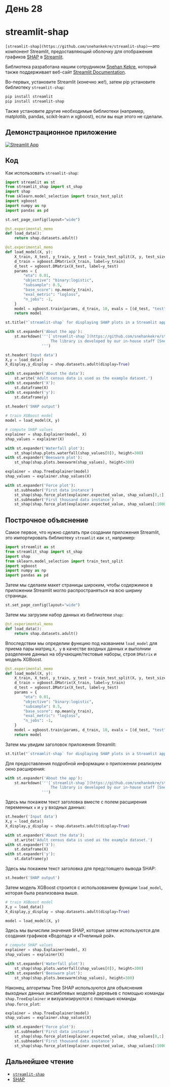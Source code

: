 # День 28

# **streamlit-shap**

`[streamlit-shap](https://github.com/snehankekre/streamlit-shap)`—это компонент Streamlit, предоставляющий оболочку для отображения графиков [SHAP](https://github.com/slundberg/shap) в [Streamlit](https://streamlit.io/).

Библиотека разработана нашим сотрудником [Snehan Kekre](https://github.com/snehankekre), который также поддерживает веб-сайт [Streamlit Documentation](https://docs.streamlit.io/).

Во-первых, установите Streamlit (конечно же!), затем pip установите библиотеку `streamlit-shap`:

```bash
pip install streamlit
pip install streamlit-shap
```

Также установитe другие необходимые библиотеки (например, matplotlib, pandas, scikit-learn и xgboost), если вы еще этого не сделали.

## **Демонстрационное приложение**

[![Streamlit App](https://static.streamlit.io/badges/streamlit_badge_black_white.svg)](https://share.streamlit.io/dataprofessor/streamlit-shap/)

## **Код**

Как использовать `streamlit-shap`:

```python
import streamlit as st
from streamlit_shap import st_shap
import shap
from sklearn.model_selection import train_test_split
import xgboost
import numpy as np
import pandas as pd

st.set_page_config(layout="wide")

@st.experimental_memo
def load_data():
    return shap.datasets.adult()

@st.experimental_memo
def load_model(X, y):
    X_train, X_test, y_train, y_test = train_test_split(X, y, test_size=0.2, random_state=7)
    d_train = xgboost.DMatrix(X_train, label=y_train)
    d_test = xgboost.DMatrix(X_test, label=y_test)
    params = {
        "eta": 0.01,
        "objective": "binary:logistic",
        "subsample": 0.5,
        "base_score": np.mean(y_train),
        "eval_metric": "logloss",
        "n_jobs": -1,
    }
    model = xgboost.train(params, d_train, 10, evals = [(d_test, "test")], verbose_eval=100, early_stopping_rounds=20)
    return model

st.title("`streamlit-shap` for displaying SHAP plots in a Streamlit app")

with st.expander('About the app'):
    st.markdown('''[`streamlit-shap`](https://github.com/snehankekre/streamlit-shap) is a Streamlit component that provides a wrapper to display [SHAP](https://github.com/slundberg/shap) plots in [Streamlit](https://streamlit.io/). 
                    The library is developed by our in-house staff [Snehan Kekre](https://github.com/snehankekre) who also maintains the [Streamlit Documentation](https://docs.streamlit.io/) website.
                ''')

st.header('Input data')
X,y = load_data()
X_display,y_display = shap.datasets.adult(display=True)

with st.expander('About the data'):
    st.write('Adult census data is used as the example dataset.')
with st.expander('X'):
    st.dataframe(X)
with st.expander('y'):
    st.dataframe(y)

st.header('SHAP output')
 
# train XGBoost model
model = load_model(X, y)

# compute SHAP values
explainer = shap.Explainer(model, X)
shap_values = explainer(X)

with st.expander('Waterfall plot'):
    st_shap(shap.plots.waterfall(shap_values[0]), height=300)
with st.expander('Beeswarm plot'):
    st_shap(shap.plots.beeswarm(shap_values), height=300)

explainer = shap.TreeExplainer(model)
shap_values = explainer.shap_values(X)

with st.expander('Force plot'):
    st.subheader('First data instance')
    st_shap(shap.force_plot(explainer.expected_value, shap_values[0,:], X_display.iloc[0,:]), height=200, width=1000)
    st.subheader('First thousand data instance')
    st_shap(shap.force_plot(explainer.expected_value, shap_values[:1000,:], X_display.iloc[:1000,:]), height=400, width=1000)
```

## **Построчное объяснение**

Самое первое, что нужно сделать при создании приложения Streamlit, это импортировать библиотеку `streamlit` как `st`, например:

```python
import streamlit as st
from streamlit_shap import st_shap
import shap
from sklearn.model_selection import train_test_split
import xgboost
import numpy as np
import pandas as pd
```

Затем мы сделаем макет страницы широким, чтобы содержимое в приложении Streamlit могло распространяться на всю ширину страницы.
```python
st.set_page_config(layout="wide")
```

Затем мы загрузим набор данных из библиотеки `shap`:
```python
@st.experimental_memo
def load_data():
    return shap.datasets.adult()
```

Впоследствии мы определим функцию под названием `load_model` для приема пары матриц `X, y` в качестве входных данных и выполним разделение данных на обучающие/тестовые наборы, строя `DMatrix` и модель XGBoost.

```python
@st.experimental_memo
def load_model(X, y):
    X_train, X_test, y_train, y_test = train_test_split(X, y, test_size=0.2, random_state=7)
    d_train = xgboost.DMatrix(X_train, label=y_train)
    d_test = xgboost.DMatrix(X_test, label=y_test)
    params = {
        "eta": 0.01,
        "objective": "binary:logistic",
        "subsample": 0.5,
        "base_score": np.mean(y_train),
        "eval_metric": "logloss",
        "n_jobs": -1,
    }
    model = xgboost.train(params, d_train, 10, evals = [(d_test, "test")], verbose_eval=100, early_stopping_rounds=20)
    return model
```

Затем мы увидим заголовок приложения Streamlit:

```python
st.title("`streamlit-shap` for displaying SHAP plots in a Streamlit app")
```

Для предоставления подробной информации о приложении реализуем окно расширения:

```python
with st.expander('About the app'):
    st.markdown('''[`streamlit-shap`](https://github.com/snehankekre/streamlit-shap) is a Streamlit component that provides a wrapper to display [SHAP](https://github.com/slundberg/shap) plots in [Streamlit](https://streamlit.io/). 
                    The library is developed by our in-house staff [Snehan Kekre](https://github.com/snehankekre) who also maintains the [Streamlit Documentation](https://docs.streamlit.io/) website.
                ''')
```

Здесь мы покажем текст заголовка вместе с полем расширения переменных `x` и `y` у входных данных:

```python
st.header('Input data')
X,y = load_data()
X_display,y_display = shap.datasets.adult(display=True)

with st.expander('About the data'):
    st.write('Adult census data is used as the example dataset.')
with st.expander('X'):
    st.dataframe(X)
with st.expander('y'):
    st.dataframe(y)
```

Здесь мы покажем текст заголовка для предстоящего вывода SHAP:

```python
st.header('SHAP output')
```

Затем модель XGBoost строится с использованием функции `load_model`, которая была реализована выше.
```python
# train XGBoost model
X,y = load_data()
X_display,y_display = shap.datasets.adult(display=True)

model = load_model(X, y)
```

Здесь мы вычислим значения SHAP, которые затем используются для создания графиков «Водопад» и «Пчелиный рой».

```python
# compute SHAP values
explainer = shap.Explainer(model, X)
shap_values = explainer(X)

with st.expander('Waterfall plot'):
    st_shap(shap.plots.waterfall(shap_values[0]), height=300)
with st.expander('Beeswarm plot'):
    st_shap(shap.plots.beeswarm(shap_values), height=300)
```

Наконец, алгоритмы Tree SHAP используются для объяснения выходных данных ансамблевых моделей деревьев с помощью команды `shap.TreeExplainer` и визуализируются с помощью команды `shap.force_plot`:

```python
explainer = shap.TreeExplainer(model)
shap_values = explainer.shap_values(X)

with st.expander('Force plot'):
    st.subheader('First data instance')
    st_shap(shap.force_plot(explainer.expected_value, shap_values[0,:], X_display.iloc[0,:]), height=200, width=1000)
    st.subheader('First thousand data instance')
    st_shap(shap.force_plot(explainer.expected_value, shap_values[:1000,:], X_display.iloc[:1000,:]), height=400, width=1000)
```

## **Дальнейшее чтение**

- [`streamlit-shap`](https://github.com/snehankekre/streamlit-shap)
- [SHAP](https://github.com/slundberg/shap)

